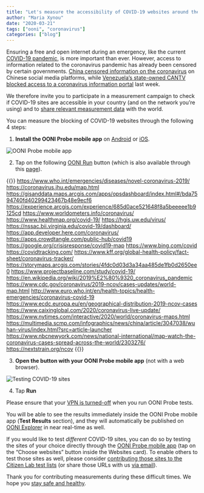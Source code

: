 ```yaml
---
title: "Let's measure the accessibility of COVID-19 websites around the world"
author: "Maria Xynou"
date: "2020-03-21"
tags: ["ooni", "coronavirus"]
categories: ["blog"]
---
```


Ensuring a free and open internet during an emergency, like the current
[COVID-19 pandemic](https://www.who.int/emergencies/diseases/novel-coronavirus-2019/events-as-they-happen),
is more important than ever. However, access to information related to
the coronavirus pandemic has already been censored by certain
governments. [China censored information on the coronavirus](https://citizenlab.ca/2020/03/censored-contagion-how-information-on-the-coronavirus-is-managed-on-chinese-social-media/)
on Chinese social media platforms, while [Venezuela’s state-owned CANTV blocked access to a coronavirus information portal](https://vesinfiltro.com/noticias/bloqueado_portal_coronavirus_AN)
last week.

We therefore invite you to participate in a measurement campaign to
check if COVID-19 sites are accessible in your country (and on the
network you’re using) and to [share relevant measurement data](https://explorer.ooni.org/) with the world.

You can measure the blocking of COVID-19 websites through the following
4 steps:

1. **Install the OONI Probe mobile app** on [Android](https://play.google.com/store/apps/details?id=org.openobservatory.ooniprobe)
or [iOS](https://itunes.apple.com/us/app/id1199566366).

![OONI Probe mobile app](/post/covid-19/dashboard.png)

2. Tap on the following [OONI Run](https://run.ooni.io/) button
(which is also available through this [page](https://ooni.org/get-involved/run/)).

{{<oonirunurls text="COVID-19 (25 URLs)">}}
https://www.who.int/emergencies/diseases/novel-coronavirus-2019/
https://coronavirus.jhu.edu/map.html
https://gisanddata.maps.arcgis.com/apps/opsdashboard/index.html#/bda7594740fd40299423467b48e9ecf6
https://experience.arcgis.com/experience/685d0ace521648f8a5beeeee1b9125cd
https://www.worldometers.info/coronavirus/
https://www.healthmap.org/covid-19/
https://hgis.uw.edu/virus/
https://nssac.bii.virginia.edu/covid-19/dashboard/
https://app.developer.here.com/coronavirus/
https://apps.crowdtangle.com/public-hub/covid19
https://google.org/crisisresponse/covid19-map
https://www.bing.com/covid
https://covidtracking.com/
https://www.kff.org/global-health-policy/fact-sheet/coronavirus-tracker/
https://storymaps.arcgis.com/stories/4fdc0d03d3a34aa485de1fb0d2650ee0
https://www.projectbaseline.com/study/covid-19/
https://en.wikipedia.org/wiki/2019%E2%80%9320_coronavirus_pandemic
https://www.cdc.gov/coronavirus/2019-ncov/cases-updates/world-map.html
http://www.euro.who.int/en/health-topics/health-emergencies/coronavirus-covid-19
https://www.ecdc.europa.eu/en/geographical-distribution-2019-ncov-cases
https://www.caixinglobal.com/2020/coronavirus-live-update/
https://www.nytimes.com/interactive/2020/world/coronavirus-maps.html
https://multimedia.scmp.com/infographics/news/china/article/3047038/wuhan-virus/index.html?src=article-launcher
https://www.nbcnewyork.com/news/national-international/map-watch-the-coronavirus-cases-spread-across-the-world/2303276/
https://nextstrain.org/ncov
{{</oonirunurls>}}

3. **Open the button with your OONI Probe mobile app** (not with a
web browser).

![Testing COVID-19 sites](/post/covid-19/covid-19-testing.jpeg)

4. Tap **Run**

Please ensure that your [VPN is turned-off](https://ooni.org/support/faq/#can-i-run-ooni-probe-over-a-vpn)
when you run OONI Probe tests.

You will be able to see the results immediately inside the OONI Probe
mobile app (**Test Results** section), and they will automatically be
published on [OONI Explorer](https://explorer.ooni.org/) in near
real-time as well.

If you would like to test *different* COVID-19 sites, you can do so by
testing the sites of your choice directly through the [OONI Probe mobile app](https://ooni.org/install/) (tap on the “Choose websites”
button inside the Websites card). To enable others to test those sites
as well, please consider [contributing those sites to the Citizen Lab test lists](https://ooni.org/get-involved/contribute-test-lists) (or
share those URLs with us [via email](https://ooni.org/about/#contact)).

Thank you for contributing measurements during these difficult times. We
hope you [stay safe and healthy](https://www.who.int/emergencies/diseases/novel-coronavirus-2019/advice-for-public).
